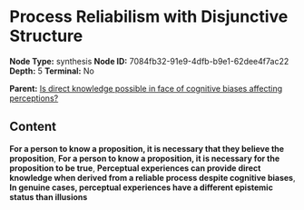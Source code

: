 # Process Reliabilism with Disjunctive Structure

**Node Type:** synthesis
**Node ID:** 7084fb32-91e9-4dfb-b9e1-62dee4f7ac22
**Depth:** 5
**Terminal:** No

**Parent:** [Is direct knowledge possible in face of cognitive biases affecting perceptions?](is-direct-knowledge-possible-in-face-of-cognitive-biases-affecting-perceptions-antithesis-a551466d-aa4d-4701-bbe7-c73b07ac275c.md)

## Content

**For a person to know a proposition, it is necessary that they believe the proposition**, **For a person to know a proposition, it is necessary for the proposition to be true**, **Perceptual experiences can provide direct knowledge when derived from a reliable process despite cognitive biases**, **In genuine cases, perceptual experiences have a different epistemic status than illusions**
